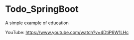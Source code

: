 # Todo_SpringBoot
A simple example of education


YouTube: https://www.youtube.com/watch?v=4DtiP6W1LHc

